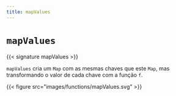 ```yaml
---
title: mapValues
---
```


# `mapValues`

{{< signature mapValues >}}

`mapValues` cria um `Map` com as mesmas chaves que este `Map`, mas transformando o valor de cada chave com a função `f`.

{{< figure src="images/functions/mapValues.svg" >}}
